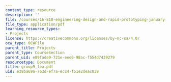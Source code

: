 ```yaml
---
content_type: resource
description: ''
file: /courses/16-810-engineering-design-and-rapid-prototyping-january-iap-2005/e38ba69a763def7aecc4f51e2deac039_group9_fea.pdf
file_type: application/pdf
learning_resource_types:
- Projects
license: https://creativecommons.org/licenses/by-nc-sa/4.0/
ocw_type: OCWFile
parent_title: Projects
parent_type: CourseSection
parent_uid: e89fade9-721e-eee0-98ac-f554d7439279
resourcetype: Document
title: group9_fea.pdf
uid: e38ba69a-763d-ef7a-ecc4-f51e2deac039
---
```

